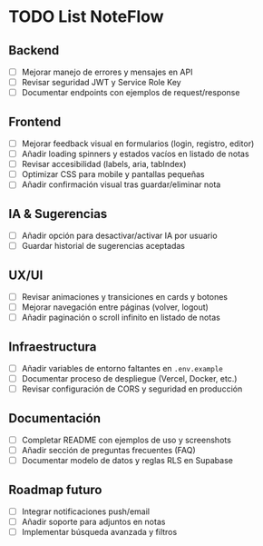 # TODO List NoteFlow

## Backend
- [ ] Mejorar manejo de errores y mensajes en API
- [ ] Revisar seguridad JWT y Service Role Key
- [ ] Documentar endpoints con ejemplos de request/response

## Frontend
- [ ] Mejorar feedback visual en formularios (login, registro, editor)
- [ ] Añadir loading spinners y estados vacíos en listado de notas
- [ ] Revisar accesibilidad (labels, aria, tabIndex)
- [ ] Optimizar CSS para mobile y pantallas pequeñas
- [ ] Añadir confirmación visual tras guardar/eliminar nota

## IA & Sugerencias
- [ ] Añadir opción para desactivar/activar IA por usuario
- [ ] Guardar historial de sugerencias aceptadas

## UX/UI
- [ ] Revisar animaciones y transiciones en cards y botones
- [ ] Mejorar navegación entre páginas (volver, logout)
- [ ] Añadir paginación o scroll infinito en listado de notas

## Infraestructura
- [ ] Añadir variables de entorno faltantes en `.env.example`
- [ ] Documentar proceso de despliegue (Vercel, Docker, etc.)
- [ ] Revisar configuración de CORS y seguridad en producción

## Documentación
- [ ] Completar README con ejemplos de uso y screenshots
- [ ] Añadir sección de preguntas frecuentes (FAQ)
- [ ] Documentar modelo de datos y reglas RLS en Supabase

## Roadmap futuro
- [ ] Integrar notificaciones push/email
- [ ] Añadir soporte para adjuntos en notas
- [ ] Implementar búsqueda avanzada y filtros
